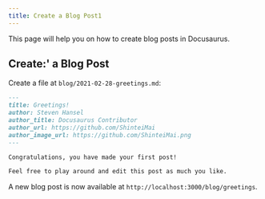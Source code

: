 ```yaml
---
title: Create a Blog Post1
---
```


This page will help you on how to create blog posts in Docusaurus.

## Create:' a Blog Post 

Create a file at `blog/2021-02-28-greetings.md`:

```md title="blog/2021-02-28-greetings.md"
---
title: Greetings!
author: Steven Hansel
author_title: Docusaurus Contributor
author_url: https://github.com/ShinteiMai
author_image_url: https://github.com/ShinteiMai.png
---

Congratulations, you have made your first post!

Feel free to play around and edit this post as much you like.
```

A new blog post is now available at `http://localhost:3000/blog/greetings`.

